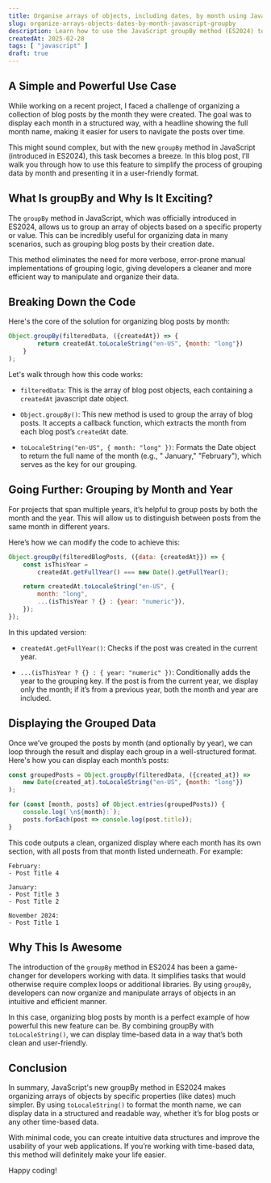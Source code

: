 ```yaml
---
title: Organise arrays of objects, including dates, by month using JavaScript's GroupBy method
slug: organize-arrays-objects-dates-by-month-javascript-groupby
description: Learn how to use the JavaScript groupBy method (ES2024) to organise arrays of objects containing dates by month, with each section displaying the full month name using toLocaleString().
createdAt: 2025-02-28
tags: [ "javascript" ]
draft: true
---
```


## A Simple and Powerful Use Case

While working on a recent project, I faced a challenge of organizing a collection of blog posts by the month they were
created. The goal was to display each month in a structured way, with a headline showing the full month name, making it
easier for users to navigate the posts over time.

This might sound complex, but with the new `groupBy` method in JavaScript (introduced in ES2024), this task becomes a
breeze. In this blog post, I’ll walk you through how to use this feature to simplify the process of grouping data by
month and presenting it in a user-friendly format.

## What Is groupBy and Why Is It Exciting?

The `groupBy` method in JavaScript, which was officially introduced in ES2024, allows us to group an array of objects
based on a specific property or value. This can be incredibly useful for organizing data in many scenarios, such as
grouping blog posts by their creation date.

This method eliminates the need for more verbose, error-prone manual implementations of grouping logic, giving
developers a cleaner and more efficient way to manipulate and organize their data.

## Breaking Down the Code

Here's the core of the solution for organizing blog posts by month:

```javascript
Object.groupBy(filteredData, ({createdAt}) => {
        return createdAt.toLocaleString("en-US", {month: "long"})
    }
);
```

Let's walk through how this code works:

- `filteredData`: This is the array of blog post objects, each containing a `createdAt` javascript date object.

- `Object.groupBy()`: This new method is used to group the array of blog posts. It accepts a callback function, which
  extracts the month from each blog post’s `createdAt` date.

- `toLocaleString("en-US", { month: "long" })`: Formats the Date object to return the full name of the month (e.g., "
  January," "February"), which serves as the key for our grouping.

## Going Further: Grouping by Month and Year

For projects that span multiple years, it’s helpful to group posts by both the month and the year. This will allow us to
distinguish between posts from the same month in different years.

Here’s how we can modify the code to achieve this:

```javascript
Object.groupBy(filteredBlogPosts, ({data: {createdAt}}) => {
    const isThisYear =
        createdAt.getFullYear() === new Date().getFullYear();

    return createdAt.toLocaleString("en-US", {
        month: "long",
        ...(isThisYear ? {} : {year: "numeric"}),
    });
});
```

In this updated version:

- `createdAt.getFullYear()`: Checks if the post was created in the current year.

- `...(isThisYear ? {} : { year: "numeric" })`: Conditionally adds the year to the grouping key. If the post is from the
  current year, we display only the month; if it’s from a previous year, both the month and year are included.

## Displaying the Grouped Data

Once we’ve grouped the posts by month (and optionally by year), we can loop through the result and display each group in
a well-structured format. Here's how you can display each month’s posts:

```javascript
const groupedPosts = Object.groupBy(filteredData, ({created_at}) =>
    new Date(created_at).toLocaleString("en-US", {month: "long"})
);

for (const [month, posts] of Object.entries(groupedPosts)) {
    console.log(`\n${month}:`);
    posts.forEach(post => console.log(post.title));
}
```

This code outputs a clean, organized display where each month has its own section, with all posts from that month listed
underneath. For example:

```text
February:
- Post Title 4

January:
- Post Title 3
- Post Title 2

November 2024:
- Post Title 1
```

## Why This Is Awesome

The introduction of the `groupBy` method in ES2024 has been a game-changer for developers working with data. It
simplifies
tasks that would otherwise require complex loops or additional libraries. By using `groupBy`, developers can now
organize
and manipulate arrays of objects in an intuitive and efficient manner.

In this case, organizing blog posts by month is a perfect example of how powerful this new feature can be. By combining
groupBy with `toLocaleString()`, we can display time-based data in a way that’s both clean and user-friendly.

## Conclusion

In summary, JavaScript's new groupBy method in ES2024 makes organizing arrays of objects by specific properties (like
dates) much simpler. By using `toLocaleString()` to format the month name, we can display data in a structured and
readable way, whether it’s for blog posts or any other time-based data.

With minimal code, you can create intuitive data structures and improve the usability of your web applications. If
you’re working with time-based data, this method will definitely make your life easier.

Happy coding!